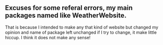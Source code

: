 ## Excuses for some referal errors, my main packages named like WeatherWebsite.
That is because I intended to make any that kind of website but changed my opinion and name of package left 
unchanged if I try to change, it make little hiccup. I think it does not make any sense!
